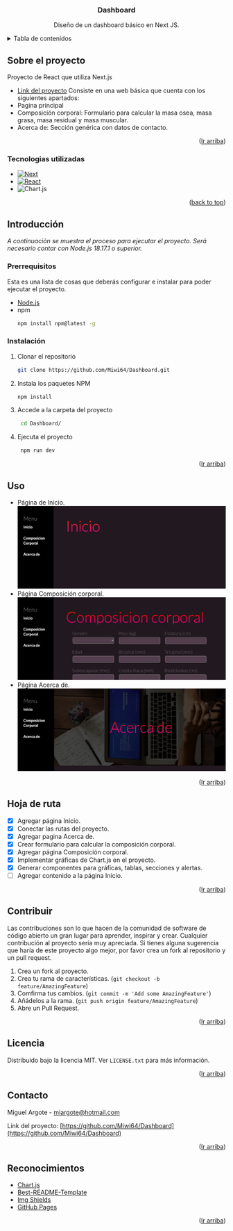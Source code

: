 <a name="readme-top"></a>

<!--PROJECT BANNER-->
<br />
<div align="center">
  <h3 align="center">Dashboard</h3>
  <p align="center">
    Diseño de un dashboard básico en Next JS. 
  </p>
</div>
<!--TABLE OF CONTENTS-->
<details>
  <summary>Tabla de contenidos</summary>
  <ol>
    <li>
      <a href="#about-the-project">Sobre el proyecto</a>
      <ul>
        <li><a href="#built-with">Tecnologías utilizadas</a></li>
      </ul>
    </li>
    <li>
      <a href="#getting-started">Introducción</a>
      <ul>
        <li><a href="#prerequisites">Prerrequisitos</a></li>
        <li><a href="#installation">Instalación</a></li>
      </ul>
    </li>
    <li><a href="#usage">Uso</a></li>
    <li><a href="#roadmap">Hoja de ruta</a></li>
    <li><a href="#contributing">Contribuir</a></li>
    <li><a href="#license">Licencia</a></li>
    <li><a href="#contact">Contacto</a></li>
    <li><a href="#acknowledgments">Reconocimientos</a></li>
  </ol>
</details>

<!-- ABOUT THE PROJECT -->
## Sobre el proyecto
Proyecto de React que utiliza Next.js
* [Link del proyecto](https://dashboard-nine-gamma-32.vercel.app/)
Consiste en una web básica que cuenta con los siguientes apartados:
* Pagina principal
* Composición corporal: Formulario para calcular la masa osea, masa grasa, masa residual y masa muscular.
* Acerca de: Sección genérica con datos de contacto.

<p align="right">(<a href="#readme-top">Ir arriba</a>)</p>



### Tecnologias utilizadas

* [![Next][Next.js]][Next-url]
* [![React][React.js]][React-url]
* ![Chart.js](https://img.shields.io/badge/chart.js-F5788D.svg?style=for-the-badge&logo=chart.js&logoColor=white)

<p align="right">(<a href="#readme-top">back to top</a>)</p>

<!-- GETTING STARTED -->
## Introducción
_A continuación se muestra el proceso para ejecutar el proyecto. Será necesario contar con Node.js 18.17.1 o superior._

### Prerrequisitos
Esta es una lista de cosas que deberás configurar e instalar para poder ejecutar el proyecto.
* [Node.js](https://nodejs.org/)
* npm
  ```sh
  npm install npm@latest -g
  ```

### Instalación
1. Clonar el repositorio
   ```sh
   git clone https://github.com/Miwi64/Dashboard.git
   ```
3. Instala los paquetes NPM
   ```sh
   npm install
   ```
4. Accede a la carpeta del proyecto
   ```sh
    cd Dashboard/
   ```
5. Ejecuta el proyecto
   ```sh
    npm run dev
   ```
<p align="right">(<a href="#readme-top">Ir arriba</a>)</p>

<!-- USAGE EXAMPLES -->
## Uso
* Página de Inicio. ![Inicio][start-screenshot]
* Página Composición corporal. ![Composicion][composition-screenshot]
* Página Acerca de. ![Acerca-de][about-screenshot]
<p align="right">(<a href="#readme-top">Ir arriba</a>)</p>

<!-- ROADMAP -->
## Hoja de ruta
- [x] Agregar página Inicio.
- [x] Conectar las rutas del proyecto.
- [x] Agregar pagina Acerca de.
- [x] Crear formulario para calcular la composición corporal.
- [x] Agregar página Composición corporal.
- [x] Implementar gráficas de Chart.js en el proyecto.
- [x] Generar componentes para gráficas, tablas, secciones y alertas.
- [ ] Agregar contenido a la página Inicio.

<p align="right">(<a href="#readme-top">Ir arriba</a>)</p>



<!-- CONTRIBUTING -->
## Contribuir
Las contribuciones son lo que hacen de la comunidad de software de código abierto un gran lugar para aprender, inspirar y crear.
Cualquier contribución al proyecto sería muy apreciada.
Si tienes alguna sugerencia que haría de este proyecto algo mejor, por favor crea un fork al repositorio y un pull request.

1. Crea un fork al proyecto.
2. Crea tu rama de características. (`git checkout -b feature/AmazingFeature`)
3. Comfirma tus cambios. (`git commit -m 'Add some AmazingFeature'`)
4. Añádelos a la rama. (`git push origin feature/AmazingFeature`)
5. Abre un Pull Request.

<p align="right">(<a href="#readme-top">Ir arriba</a>)</p>



<!-- LICENSE -->
## Licencia

Distribuido bajo la licencia MIT. Ver `LICENSE.txt` para más información.

<p align="right">(<a href="#readme-top">Ir arriba</a>)</p>



<!-- CONTACT -->
## Contacto

Miguel Argote - miargote@hotmail.com

Link del proyecto: [https://github.com/Miwi64/Dashboard](https://github.com/Miwi64/Dashboard)

<p align="right">(<a href="#readme-top">Ir arriba</a>)</p>



<!-- ACKNOWLEDGMENTS -->
## Reconocimientos
* [Chart.js](https://www.chartjs.org)
* [Best-README-Template](https://github.com/othneildrew/Best-README-Template)
* [Img Shields](https://shields.io)
* [GitHub Pages](https://pages.github.com)

<p align="right">(<a href="#readme-top">Ir arriba</a>)</p>


[Next.js]: https://img.shields.io/badge/next.js-000000?style=for-the-badge&logo=nextdotjs&logoColor=white
[Next-url]: https://nextjs.org/
[React.js]: https://img.shields.io/badge/React-20232A?style=for-the-badge&logo=react&logoColor=61DAFB
[React-url]: https://reactjs.org/
[start-screenshot]: images/dashboard-start.png
[composition-screenshot]: images/dashboard-composition.png
[about-screenshot]: images/dashboard-about.png